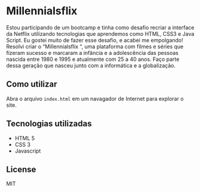 # Millennialsflix

Estou participando de um bootcamp e tinha como desafio recriar a interface da Netflix utilizando tecnologias que aprendemos como HTML, CSS3 e Java Script. Eu gostei muito de fazer esse desafio, e acabei me empolgando! Resolvi criar o “Millennialsflix “, uma plataforma com filmes e séries que fizeram sucesso e marcaram a infância e a adolescência das pessoas nascida entre 1980 e 1995 e atualmente com 25 a 40 anos. Faço parte dessa geração que nasceu junto com a informática e a globalização.

## Como utilizar

Abra o arquivo `index.html` em um navagador de Internet para explorar o site.

## Tecnologias utilizadas

- HTML 5
- CSS 3
- Javascript

## License

MIT